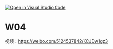 [![Open in Visual Studio Code](https://classroom.github.com/assets/open-in-vscode-f059dc9a6f8d3a56e377f745f24479a46679e63a5d9fe6f495e02850cd0d8118.svg)](https://classroom.github.com/online_ide?assignment_repo_id=5966965&assignment_repo_type=AssignmentRepo)
# W04


视频：https://weibo.com/5124537842/KCJDw1gz3
